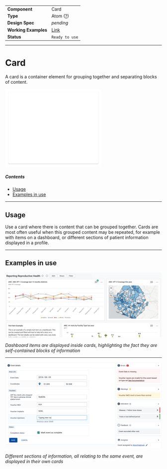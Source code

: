 | |  |
|-------------|------------------|
| **Component** | Card |
| **Type** | Atom ([?](http://atomicdesign.bradfrost.com/chapter-2/))|
| **Design Spec** | *pending* |
| **Working Examples** | [Link](https://d2-ci.github.io/ui-core/?path=/story/card--default) |
| **Status** | `Ready to use` |

---

# Card

A card is a container element for grouping together and separating blocks of content.

![](../images/card.png)

##### Contents

- [Usage](#usage)
- [Examples in use](#examples-in-use)

---

## Usage

Use a card where there is content that can be grouped together. Cards are most often useful when this grouped content may be repeated, for example with items on a dashboard, or different sections of patient information displayed in a profile.

---

## Examples in use

![](../images/dashboard-example.jpg)

*Dashboard items are displayed inside cards, highlighting the fact they are self-contained blocks of information*
___

![](../images/event-example.jpg)

*Different sections of information, all relating to the same event, are displayed in their own cards*
